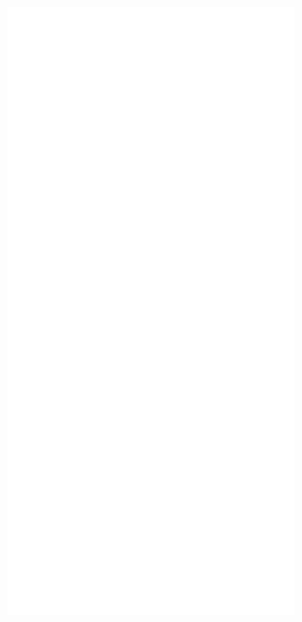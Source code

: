 <div align="center">
<a href="https://awcy-arms.github.io/nfo-gen/">
<img src="README.svg" width="688" height="1068">
</a>
</div>
